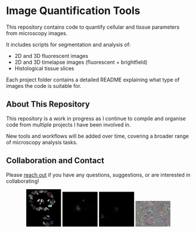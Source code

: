 # Image Quantification Tools

This repository contains code to quantify cellular and tissue parameters from microscopy images.

It includes scripts for segmentation and analysis of:

- 2D and 3D fluorescent images
- 2D and 3D timelapse images (fluorescent + brightfield)
- Histological tissue slices

Each project folder contains a detailed README explaining what type of images the code is suitable for.

## About This Repository

This repository is a work in progress as I continue to compile and organise code from multiple projects I have been involved in.

New tools and workflows will be added over time, covering a broader range of microscopy analysis tasks.

## Collaboration and Contact

Please [reach out](https://www.linkedin.com/in/isobel-taylor-hearn-6766151b0/) if you have any questions, suggestions, or are interested in collaborating! 

<p align="center">
  <img src="images/segmentation1.gif" width="19%" />
  <img src="images/acinar_segmentation.gif" width="19%" />
  <img src="images/cell_segmentation.gif" width="19%" />
  <img src="images/marcus_tracking.gif" width="19%" />
</p>
